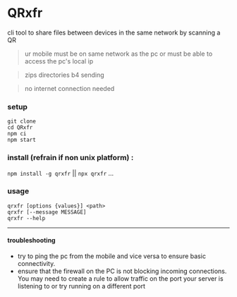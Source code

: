 # QRxfr
cli tool to share files between devices in the same network by scanning a QR
> ur mobile must be on same network as the pc or must be able to access the pc's local ip

> zips directories b4 sending

> no internet connection needed
### setup
```
git clone
cd QRxfr
npm ci
npm start
```
### install (refrain if non unix platform) :
`npm install -g qrxfr` || `npx qrxfr` ...
### usage
```
qrxfr [options {values}] <path>
qrxfr [--message MESSAGE]
qrxfr --help
```
---
#### troubleshooting
- try to ping the pc from the mobile and vice versa to ensure basic connectivity.
- ensure that the firewall on the PC is not blocking incoming connections. You may need to create a rule to allow traffic on the port your server is listening to or try running on a different port

